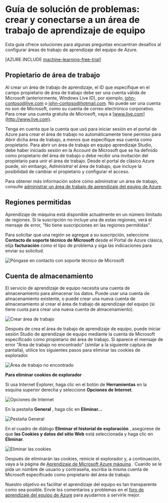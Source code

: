 <properties
    pageTitle="Solución de problemas: Crear y conectarse a un área de trabajo de aprendizaje de equipo | Microsoft Azure"
    description="Soluciones para problemas comunes en la creación y conectarse a un área de trabajo de aprendizaje del equipo de Azure"
    services="machine-learning"
    documentationCenter=""
    authors="garyericson"
    manager="jhubbard"
    editor="cgronlun"/>

<tags
    ms.service="machine-learning"
    ms.workload="data-services"
    ms.tgt_pltfrm="na"
    ms.devlang="na"
    ms.topic="article"
    ms.date="09/09/2016"
    ms.author="garye"/>


# <a name="troubleshooting-guide-create-and-connect-to-an-machine-learning-workspace"></a>Guía de solución de problemas: crear y conectarse a un área de trabajo de aprendizaje de equipo

Esta guía ofrece soluciones para algunas preguntas encuentran desafíos al configurar áreas de trabajo de aprendizaje del equipo de Azure.

[AZURE.INCLUDE [machine-learning-free-trial](../../includes/machine-learning-free-trial.md)]

## <a name="workspace-owner"></a>Propietario de área de trabajo

Al crear un área de trabajo de aprendizaje, el ID que especifique en el campo propietario de área de trabajo debe ser una cuenta válida de Microsoft (anteriormente, Windows Live ID), por ejemplo, john-contoso@live.com o john-contoso@hotmail.com. No puede ser una cuenta no son de Microsoft, como su cuenta de correo electrónico corporativo. Para crear una cuenta gratuita de Microsoft, vaya a [www.live.com](http://www.live.com).

Tenga en cuenta que la cuenta que usó para iniciar sesión en el portal de Azure para crear el área de trabajo no automáticamente tiene permiso para *Abrir* dicha área de trabajo, a menos que especifique esa cuenta como propietario. Para abrir un área de trabajo en equipo aprendizaje Studio, debe haber iniciado sesión en la Account de Microsoft que se ha definido como propietario del área de trabajo o debe recibir una invitación del propietario para unir el área de trabajo. Desde el portal de clásico Azure puede, sin embargo, *Administrar* el área de trabajo, que incluye la posibilidad de cambiar el propietario y configurar el acceso.

Para obtener más información sobre cómo administrar un área de trabajo, consulte [administrar un área de trabajo de aprendizaje del equipo de Azure].

[Administrar un área de trabajo de aprendizaje del equipo de Azure]: machine-learning-manage-workspace.md

## <a name="allowed-regions"></a>Regiones permitidas

Aprendizaje de máquina está disponible actualmente en un número limitado de regiones. Si la suscripción no incluye una de estas regiones, verá el mensaje de error, "No tiene suscripciones en las regiones permitidas".

Para solicitar que una región se agregue a su suscripción, seleccione **Contacto de soporte técnico de Microsoft** desde el Portal de Azure clásica, elija **facturación** como el tipo de problema y siga las indicaciones para enviar su solicitud.

![Póngase en contacto con soporte técnico de Microsoft][screen1]

## <a name="storage-account"></a>Cuenta de almacenamiento

El servicio de aprendizaje de equipo necesita una cuenta de almacenamiento para almacenar los datos. Puede usar una cuenta de almacenamiento existente, o puede crear una nueva cuenta de almacenamiento al crear el área de trabajo de aprendizaje del equipo (si tiene cuota para crear una nueva cuenta de almacenamiento).

<!-- These instructions no longer work, but I'm not sure what to replace them with
To see if you can create a new storage account, in the Classic Portal, go to **Settings** and then click **Usage**.
-->

![Crear área de trabajo][screen2]

Después de crea el área de trabajo de aprendizaje de equipo, puede iniciar sesión Studio de aprendizaje de equipo mediante la cuenta de Microsoft especificado como propietario del área de trabajo. Si aparece el mensaje de error "Área de trabajo no encontrado" (similar a la siguiente captura de pantalla), utilice los siguientes pasos para eliminar las cookies de explorador.

![Área de trabajo no encontrado][screen3]

**Para eliminar cookies de explorador**

Si usa Internet Explorer, haga clic en el botón de **Herramientas** en la esquina superior derecha y seleccione **Opciones de Internet**.  

![Opciones de Internet][screen4]

En la pestaña **General** , haga clic en **Eliminar...**

![Pestaña General][screen5]

En el cuadro de diálogo **Eliminar el historial de exploración** , asegúrese de que **las Cookies y datos del sitio Web** está seleccionada y haga clic en **Eliminar**.

![Eliminar las cookies][screen6]

Después de eliminarán las cookies, reinicie el explorador y, a continuación, vaya a la página de [Aprendizaje de Microsoft Azure máquina](https://studio.azureml.net) . Cuando se le pida un nombre de usuario y contraseña, escriba la misma cuenta de Microsoft especificado como propietario del área de trabajo.

Nuestro objetivo es facilitar el aprendizaje del equipo es tan transparente como sea posible. Envíe los comentarios y problemas en el [foro de aprendizaje del equipo de Azure](http://social.msdn.microsoft.com/Forums/windowsazure/home?forum=MachineLearning) para ayudarnos a servirle mejor.

[screen1]:media/machine-learning-troubleshooting-creating-ml-workspace/screen1.png
[screen2]:media/machine-learning-troubleshooting-creating-ml-workspace/screen2.png
[screen3]:media/machine-learning-troubleshooting-creating-ml-workspace/screen3.png
[screen4]:media/machine-learning-troubleshooting-creating-ml-workspace/screen4.png
[screen5]:media/machine-learning-troubleshooting-creating-ml-workspace/screen5.png
[screen6]:media/machine-learning-troubleshooting-creating-ml-workspace/screen6.png
